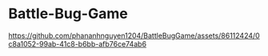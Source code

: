 # Battle-Bug-Game

https://github.com/phananhnguyen1204/BattleBugGame/assets/86112424/0c8a1052-99ab-41c8-b6bb-afb76ce74ab6

